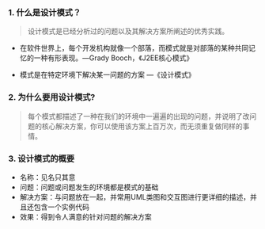 ### 1. 什么是设计模式？

> 设计模式是已经分析过的问题以及其解决方案所阐述的优秀实践。

* 在软件世界上，每个开发机构就像一个部落，而模式就是对部落的某种共同记忆的一种有形表现。—Grady Booch，《J2EE核心模式》

* 模式是在特定环境下解决某一问题的方案 —《设计模式》																						

### 2. 为什么要用设计模式?

> 每个模式都描述了一种在我们的环境中一遍遍的出现的问题，并说明了改问题的核心解决方案，你可以使用该方案上百万次，而无须重复做同样的事情。

### 3. 设计模式的概要

* 名称：见名只其意
* 问题：问题或问题发生的环境都是模式的基础
* 解决方案：与问题放在一起，并常用UML类图和交互图进行更详细的描述，并且还包含一个实例代码
* 效果：得到令人满意的针对问题的解决方案
